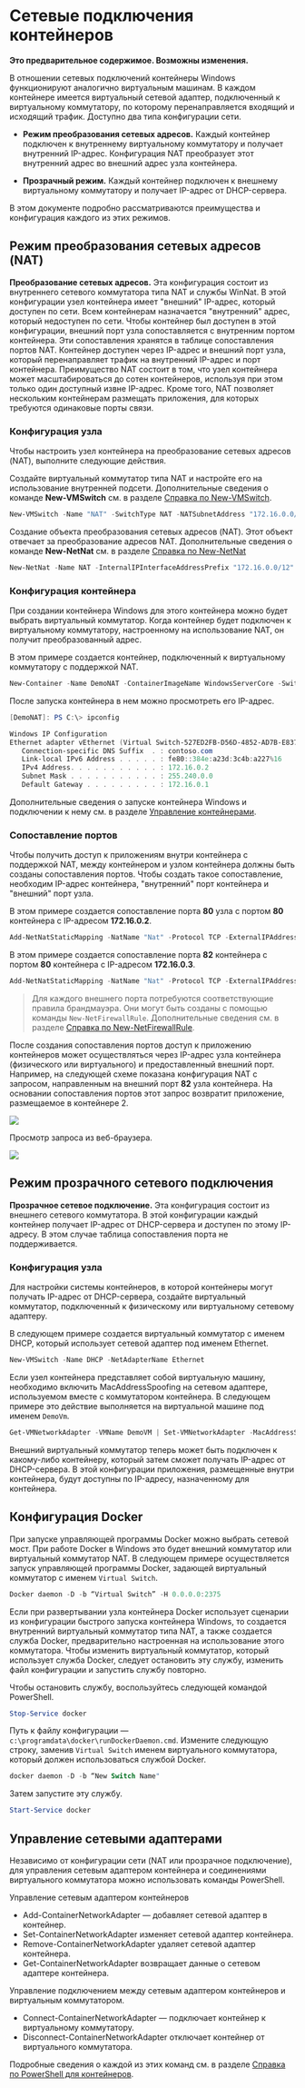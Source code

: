



# Сетевые подключения контейнеров

**Это предварительное содержимое. Возможны изменения.**

В отношении сетевых подключений контейнеры Windows функционируют аналогично виртуальным машинам. В каждом контейнере имеется виртуальный сетевой адаптер, подключенный к виртуальному коммутатору, по которому перенаправляется входящий и исходящий трафик. Доступно два типа конфигурации сети.

- **Режим преобразования сетевых адресов.** Каждый контейнер подключен к внутреннему виртуальному коммутатору и получает внутренний IP-адрес. Конфигурация NAT преобразует этот внутренний адрес во внешний адрес узла контейнера.

- **Прозрачный режим.** Каждый контейнер подключен к внешнему виртуальному коммутатору и получает IP-адрес от DHCP-сервера.

В этом документе подробно рассматриваются преимущества и конфигурация каждого из этих режимов.

## Режим преобразования сетевых адресов (NAT)

**Преобразование сетевых адресов.** Эта конфигурация состоит из внутреннего сетевого коммутатора типа NAT и службы WinNat. В этой конфигурации узел контейнера имеет "внешний" IP-адрес, который доступен по сети. Всем контейнерам назначается "внутренний" адрес, который недоступен по сети. Чтобы контейнер был доступен в этой конфигурации, внешний порт узла сопоставляется с внутренним портом контейнера. Эти сопоставления хранятся в таблице сопоставления портов NAT. Контейнер доступен через IP-адрес и внешний порт узла, который перенаправляет трафик на внутренний IP-адрес и порт контейнера. Преимущество NAT состоит в том, что узел контейнера может масштабироваться до сотен контейнеров, используя при этом только один доступный извне IP-адрес. Кроме того, NAT позволяет нескольким контейнерам размещать приложения, для которых требуются одинаковые порты связи.

### Конфигурация узла

Чтобы настроить узел контейнера на преобразование сетевых адресов (NAT), выполните следующие действия.

Создайте виртуальный коммутатор типа NAT и настройте его на использование внутренней подсети. Дополнительные сведения о команде **New-VMSwitch** см. в разделе [Справка по New-VMSwitch](https://technet.microsoft.com/en-us/library/hh848455.aspx).

```powershell
New-VMSwitch -Name "NAT" -SwitchType NAT -NATSubnetAddress "172.16.0.0/12"
```
Создание объекта преобразования сетевых адресов (NAT). Этот объект отвечает за преобразование адресов NAT. Дополнительные сведения о команде **New-NetNat** см. в разделе [Справка по New-NetNat](https://technet.microsoft.com/en-us/library/dn283361.aspx)

```powershell
New-NetNat -Name NAT -InternalIPInterfaceAddressPrefix "172.16.0.0/12" 
```

### Конфигурация контейнера

При создании контейнера Windows для этого контейнера можно будет выбрать виртуальный коммутатор. Когда контейнер будет подключен к виртуальному коммутатору, настроенному на использование NAT, он получит преобразованный адрес.

В этом примере создается контейнер, подключенный к виртуальному коммутатору с поддержкой NAT.

```powershell
New-Container -Name DemoNAT -ContainerImageName WindowsServerCore -SwitchName "NAT"
```

После запуска контейнера в нем можно просмотреть его IP-адрес.

```powershell
[DemoNAT]: PS C:\> ipconfig

Windows IP Configuration
Ethernet adapter vEthernet (Virtual Switch-527ED2FB-D56D-4852-AD7B-E83732A032F5-0):
   Connection-specific DNS Suffix  . : contoso.com
   Link-local IPv6 Address . . . . . : fe80::384e:a23d:3c4b:a227%16
   IPv4 Address. . . . . . . . . . . : 172.16.0.2
   Subnet Mask . . . . . . . . . . . : 255.240.0.0
   Default Gateway . . . . . . . . . : 172.16.0.1
```

Дополнительные сведения о запуске контейнера Windows и подключении к нему см. в разделе [Управление контейнерами](./manage_containers.md).

### Сопоставление портов

Чтобы получить доступ к приложениям внутри контейнера с поддержкой NAT, между контейнером и узлом контейнера должны быть созданы сопоставления портов. Чтобы создать такое сопоставление, необходим IP-адрес контейнера, "внутренний" порт контейнера и "внешний" порт узла.

В этом примере создается сопоставление порта **80** узла с портом **80** контейнера с IP-адресом **172.16.0.2**.

```powershell
Add-NetNatStaticMapping -NatName "Nat" -Protocol TCP -ExternalIPAddress 0.0.0.0 -InternalIPAddress 172.16.0.2 -InternalPort 80 -ExternalPort 80
```

В этом примере создается сопоставление порта **82** контейнера с портом **80** контейнера с IP-адресом **172.16.0.3**.

```powershell
Add-NetNatStaticMapping -NatName "Nat" -Protocol TCP -ExternalIPAddress 0.0.0.0 -InternalIPAddress 172.16.0.3 -InternalPort 80 -ExternalPort 82
```
> Для каждого внешнего порта потребуются соответствующие правила брандмауэра. Они могут быть созданы с помощью команды `New-NetFirewallRule`. Дополнительные сведения см. в разделе [Справка по New-NetFirewallRule](https://technet.microsoft.com/en-us/library/jj554908.aspx).

После создания сопоставления портов доступ к приложению контейнеров может осуществляться через IP-адрес узла контейнера (физического или виртуального) и предоставленный внешний порт. Например, на следующей схеме показана конфигурация NAT с запросом, направленным на внешний порт **82** узла контейнера. На основании сопоставления портов этот запрос возвратит приложение, размещаемое в контейнере 2.

![](./media/nat1.png)

Просмотр запроса из веб-браузера.

![](./media/portmapping.png)

## Режим прозрачного сетевого подключения

**Прозрачное сетевое подключение.** Эта конфигурация состоит из внешнего сетевого коммутатора. В этой конфигурации каждый контейнер получает IP-адрес от DHCP-сервера и доступен по этому IP-адресу. В этом случае таблица сопоставления порта не поддерживается.

### Конфигурация узла

Для настройки системы контейнеров, в которой контейнеры могут получать IP-адрес от DHCP-сервера, создайте виртуальный коммутатор, подключенный к физическому или виртуальному сетевому адаптеру.

В следующем примере создается виртуальный коммутатор с именем DHCP, который использует сетевой адаптер под именем Ethernet.

```powershell
New-VMSwitch -Name DHCP -NetAdapterName Ethernet
```

Если узел контейнера представляет собой виртуальную машину, необходимо включить MacAddressSpoofing на сетевом адаптере, используемом вместе с коммутатором контейнера. В следующем примере это действие выполняется на виртуальной машине под именем `DemoVm`.

```powershell
Get-VMNetworkAdapter -VMName DemoVM | Set-VMNetworkAdapter -MacAddressSpoofing On
```
Внешний виртуальный коммутатор теперь может быть подключен к какому-либо контейнеру, который затем сможет получать IP-адрес от DHCP-сервера. В этой конфигурации приложения, размещенные внутри контейнера, будут доступны по IP-адресу, назначенному для контейнера.

## Конфигурация Docker

При запуске управляющей программы Docker можно выбрать сетевой мост. При работе Docker в Windows это будет внешний коммутатор или виртуальный коммутатор NAT. В следующем примере осуществляется запуск управляющей программы Docker, задающей виртуальный коммутатор с именем `Virtual Switch`.

```powershell
Docker daemon -D -b “Virtual Switch” -H 0.0.0.0:2375
```

Если при развертывании узла контейнера Docker использует сценарии из конфигурации быстрого запуска контейнера Windows, то создается внутренний виртуальный коммутатор типа NAT, а также создается служба Docker, предварительно настроенная на использование этого коммутатора. Чтобы изменить виртуальный коммутатор, который использует служба Docker, следует остановить эту службу, изменить файл конфигурации и запустить службу повторно.

Чтобы остановить службу, воспользуйтесь следующей командой PowerShell.

```powershell
Stop-Service docker
```

Путь к файлу конфигурации — `c:\programdata\docker\runDockerDaemon.cmd`. Измените следующую строку, заменив `Virtual Switch` именем виртуального коммутатора, который должен использоваться службой Docker.

```powershell
docker daemon -D -b “New Switch Name"
```
Затем запустите эту службу.

```powershell
Start-Service docker
```

## Управление сетевыми адаптерами

Независимо от конфигурации сети (NAT или прозрачное подключение), для управления сетевым адаптером контейнера и соединениями виртуального коммутатора можно использовать команды PowerShell.

Управление сетевым адаптером контейнеров

- Add-ContainerNetworkAdapter — добавляет сетевой адаптер в контейнер.
- Set-ContainerNetworkAdapter изменяет сетевой адаптер контейнера.
- Remove-ContainerNetworkAdapter удаляет сетевой адаптер контейнера.
- Get-ContainerNetworkAdapter возвращает данные о сетевом адаптере контейнера.

Управление подключением между сетевым адаптером контейнеров и виртуальным коммутатором.

- Connect-ContainerNetworkAdapter — подключает контейнер к виртуальному коммутатору.
- Disconnect-ContainerNetworkAdapter отключает контейнер от виртуального коммутатора.

Подробные сведения о каждой из этих команд см. в разделе [Справка по PowerShell для контейнеров](https://technet.microsoft.com/en-us/library/mt433069.aspx).






<!--HONumber=Feb16_HO4-->


